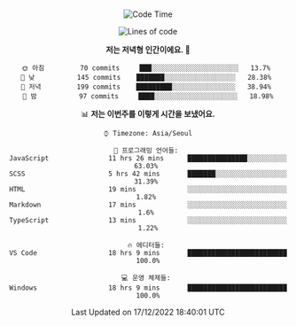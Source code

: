 <div align="center">

<br />

 <!--START_SECTION:waka-->
![Code Time](http://img.shields.io/badge/Code%20Time-194%20hrs%208%20mins-blue)

![Lines of code](https://img.shields.io/badge/%EC%A0%80%EB%8A%94%20%EC%97%AC%ED%83%9C%EA%B9%8C%EC%A7%80%20-278%20Thousand%20%EC%A4%84%EC%9D%98%20%EC%BD%94%EB%93%9C%EB%A5%BC%20%EC%9E%91%EC%84%B1%ED%96%88%EC%96%B4%EC%9A%94.-blue)

**저는 저녁형 인간이에요. 🦉** 

```text
🌞 아침         70 commits     ███░░░░░░░░░░░░░░░░░░░░░░   13.7% 
🌆 낮　         145 commits    ███████░░░░░░░░░░░░░░░░░░   28.38% 
🌃 저녁         199 commits    █████████░░░░░░░░░░░░░░░░   38.94% 
🌙 밤　         97 commits     ████░░░░░░░░░░░░░░░░░░░░░   18.98%

```


📊 **저는 이번주를 이렇게 시간을 보냈어요.** 

```text
⌚︎ Timezone: Asia/Seoul

💬 프로그래밍 언어들: 
JavaScript               11 hrs 26 mins      ███████████████░░░░░░░░░░   63.03% 
SCSS                     5 hrs 42 mins       ███████░░░░░░░░░░░░░░░░░░   31.39% 
HTML                     19 mins             ░░░░░░░░░░░░░░░░░░░░░░░░░   1.82% 
Markdown                 17 mins             ░░░░░░░░░░░░░░░░░░░░░░░░░   1.6% 
TypeScript               13 mins             ░░░░░░░░░░░░░░░░░░░░░░░░░   1.22%

🔥 에디터들: 
VS Code                  18 hrs 9 mins       █████████████████████████   100.0%

💻 운영 체제들: 
Windows                  18 hrs 9 mins       █████████████████████████   100.0%

```


 Last Updated on 17/12/2022 18:40:01 UTC
<!--END_SECTION:waka-->

</div>
